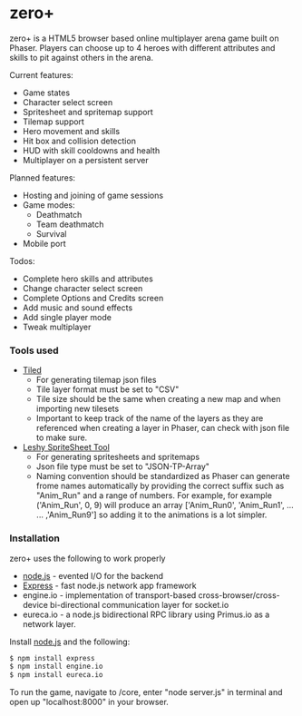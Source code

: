 # zero+

zero+ is a HTML5 browser based online multiplayer arena game built on Phaser. Players can choose up to 4 heroes with different attributes and skills to pit against others in the arena. 

Current features:
- Game states 
- Character select screen
- Spritesheet and spritemap support
- Tilemap support
- Hero movement and skills
- Hit box and collision detection
- HUD with skill cooldowns and health
- Multiplayer on a persistent server
 
Planned features:
- Hosting and joining of game sessions
- Game modes: 
    - Deathmatch
    - Team deathmatch
    - Survival
- Mobile port

Todos:
- Complete hero skills and attributes
- Change character select screen
- Complete Options and Credits screen
- Add music and sound effects
- Add single player mode
- Tweak multiplayer 

### Tools used
- [Tiled]
    - For generating tilemap json files
    - Tile layer format must be set to "CSV"
    - Tile size should be the same when creating a new map and when importing new tilesets
    - Important to keep track of the name of the layers as they are referenced when creating a layer in Phaser, can check with json file to make sure.
- [Leshy SpriteSheet Tool]
    - For generating spritesheets and spritemaps
    - Json file type must be set to "JSON-TP-Array"
    - Naming convention should be standardized as Phaser can generate frome names automatically by providing the correct suffix such as "Anim_Run" and a range of numbers. For example, for example ('Anim_Run', 0, 9) will produce an array ['Anim_Run0', 'Anim_Run1', ... ... ,'Anim_Run9'] so adding it to the animations is a lot simpler.

### Installation
zero+ uses the following to work properly

* [node.js] - evented I/O for the backend
* [Express] - fast node.js network app framework
* engine.io - implementation of transport-based cross-browser/cross-device bi-directional communication layer for socket.io
* eureca.io - a node.js bidirectional RPC library using Primus.io as a network layer.

Install [node.js] and the following:
```sh
$ npm install express
$ npm install engine.io
$ npm install eureca.io
````
To run the game, navigate to /core, enter "node server.js" in terminal and open up "localhost:8000" in your browser.

[//]: # (These are reference links used in the body of this note and get stripped out when the markdown processor does its job. There is no need to format nicely because it shouldn't be seen. Thanks SO - http://stackoverflow.com/questions/4823468/store-comments-in-markdown-syntax)

   [node.js]: <http://nodejs.org>
   [express]: <http://expressjs.com>
   [Tiled]: <http://www.mapeditor.org/>
   [Leshy SpriteSheet Tool]: <https://www.leshylabs.com/apps/sstool/>

